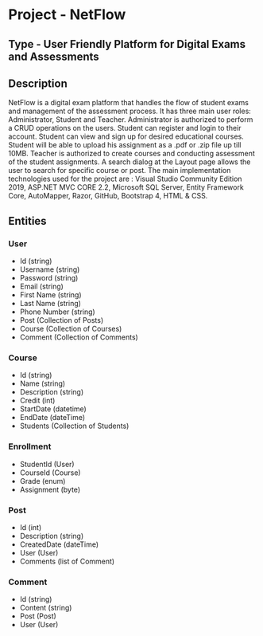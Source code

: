 # Project - NetFlow

## Type - User Friendly Platform for Digital Exams and Assessments

## Description

NetFlow is a digital exam platform that handles the flow of student exams and management of the assessment process. 
It has three main user roles: Administrator, Student and Teacher.
Administrator is authorized to perform a CRUD operations on the users. 
Student can register and login to their account. 
Student can view and sign up for desired educational courses. 
Student will be able to upload his assignment as a .pdf or .zip file up till 10MB. 
Teacher is authorized to create courses and conducting assessment of the student assignments. 
A search dialog at the Layout page allows the user to
search for specific course or post. The main implementation technologies used for the project are :
Visual Studio Community Edition 2019, ASP.NET MVC CORE 2.2,
Microsoft SQL Server, Entity Framework Core, AutoMapper, Razor, GitHub, Bootstrap 4, HTML & CSS.

## Entities

### User
  - Id (string)
  - Username (string)
  - Password (string)
  - Email (string)
  - First Name (string)
  - Last Name (string)
  - Phone Number (string)
  - Post (Collection of Posts)
  - Course (Collection of Courses)
  - Comment (Collection of Comments)
### Course
  - Id (string)
  - Name (string)
  - Description (string)
  - Credit (int)</li>
  - StartDate (datetime)
  - EndDate (dateTime)
  - Students (Collection of Students)
### Enrollment
  - StudentId (User)
  - CourseId (Course)
  - Grade (enum) 
  - Assignment (byte)
### Post
  - Id (int)</li>
  - Description (string)
  - CreatedDate (dateTime)
  - User (User)
  - Comments (list of Comment)
### Comment
  - Id (string)
  - Content (string)
  - Post (Post)
  - User (User)